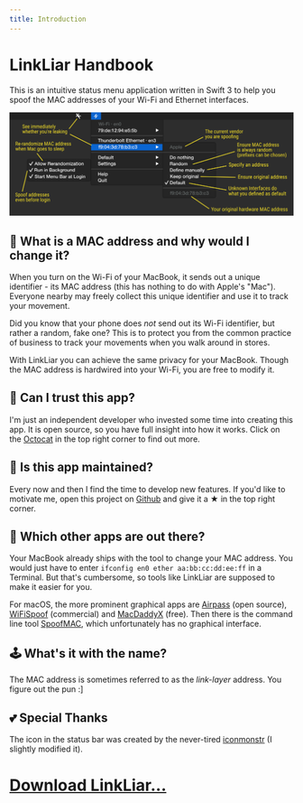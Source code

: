 ```yaml
---
title: Introduction
---
```


# LinkLiar Handbook

This is an intuitive status menu application written in Swift 3 to help you spoof the MAC addresses of your Wi-Fi and Ethernet interfaces.

![](screenshot_3.0.1.svg)

## 📱 What is a MAC address and why would I change it?

When you turn on the Wi-Fi of your MacBook, it sends out a unique identifier - its MAC address
(this has nothing to do with Apple's "Mac").
Everyone nearby may freely collect this unique identifier and use it to track your movement.

Did you know that your phone does *not* send out its Wi-Fi identifier, but rather a random, fake one?
This is to protect you from the common practice of business to track your movements when you walk around in stores.

With LinkLiar you can achieve the same privacy for your MacBook.
Though the MAC address is hardwired into your Wi-Fi, you are free to modify it.

## 🐷 Can I trust this app?

I'm just an independent developer who invested some time into creating this app.
It is open source, so you have full insight into how it works.
Click on the [Octocat](https://github.com/halo/LinkLiar) in the top right corner to find out more.

## 🔩 Is this app maintained?

Every now and then I find the time to develop new features.
If you'd like to motivate me, open this project on [Github](https://github.com/halo/LinkLiar)
and give it a ★ in the top right corner.

## 🔦 Which other apps are out there?

Your MacBook already ships with the tool to change your MAC address.
You would just have to enter `ifconfig en0 ether aa:bb:cc:dd:ee:ff` in a Terminal.
But that's cumbersome, so tools like LinkLiar are supposed to make it easier for you.

For macOS, the more prominent graphical apps are
[Airpass](https://airpass.tiagoalves.me/) (open source),
[WiFiSpoof](https://wifispoof.com) (commercial) and
[MacDaddyX](http://www.deepthought.ws/software/software-osx-macdaddyx/) (free).
Then there is the command line tool [SpoofMAC](https://feross.org/spoofmac/),
which unfortunately has no graphical interface.

## 🕹 What's it with the name?

The MAC address is sometimes referred to as the *link-layer* address. You figure out the pun :]

## 💕 Special Thanks

The icon in the status bar was created by the never-tired
[iconmonstr](https://iconmonstr.com/about) (I slightly modified it).

# [Download LinkLiar...](installation.html)
